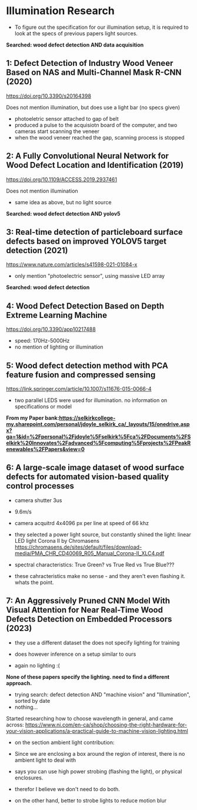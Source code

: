 # Illumination Research

- To figure out the specification for our illumination setup, it is required to look at the specs of previous papers light sources.

**Searched: wood defect detection AND data acquisition**

## 1: Defect Detection of Industry Wood Veneer Based on NAS and Multi-Channel Mask R-CNN (2020)

https://doi.org/10.3390/s20164398

Does not mention illumination, but does use a light bar (no specs given)
- photoeletric sensor attached to gap of belt
- produced a pulse to the acquisiotn board of the computer, and two cameras start scanning the veneer
- when the wood veneer reached the gap, scanning process is stopped

## 2: A Fully Convolutional Neural Network for Wood Defect Location and Identification (2019)

https://doi.org/10.1109/ACCESS.2019.2937461

Does not mention illumination
- same idea as above, but  no light source

**Searched: wood defect detection AND yolov5**

## 3: Real-time detection of particleboard surface defects based on improved YOLOV5 target detection  (2021)

https://www.nature.com/articles/s41598-021-01084-x

- only mention "photoelectric sensor", using massive LED array

**Searched: wood defect detection**

## 4: Wood Defect Detection Based on Depth Extreme Learning Machine 

https://doi.org/10.3390/app10217488

- speed: 170Hz-5000Hz
- no mention of lighting or illumination

## 5: Wood defect detection method with PCA feature fusion and compressed sensing

https://link.springer.com/article/10.1007/s11676-015-0066-4

- two parallel LEDS were used for illumination. no information on specifications or model

**From my Paper bank:https://selkirkcollege-my.sharepoint.com/personal/jdoyle_selkirk_ca/_layouts/15/onedrive.aspx?ga=1&id=%2Fpersonal%2Fjdoyle%5Fselkirk%5Fca%2FDocuments%2FSelkirk%20Innovates%2Fadvanced%5Fcomputing%5Fprojects%2FPeakRenewables%2FPapers&view=0**

## 6: A large-scale image dataset of wood surface defects for automated vision-based quality control processes

- camera shutter 3us
- 9.6m/s
- camera acquitrd 4x4096 px per line at speed of 66 khz

- they selected a power light source, but constantly shined the light: linear LED light Corona II by Chromasens
https://chromasens.de/sites/default/files/download-media/PMA_CHR_CD40069_R05_Manual_Corona-II_XLC4.pdf
- spectral characteristics:
True Green? vs True Red vs True Blue???
- these cahracteristics make no sense - and they aren't even flashing it. whats the point.

## 7: An Aggressively Pruned CNN Model With Visual Attention for Near Real-Time Wood Defects Detection on Embedded Processors (2023)

- they use a different dataset the does not specify lighting for training
- does however inference on a setup similar to ours

- again no lighting :(

**None of these papers specify the lighting. need to find a different approach.**

- trying search: defect detection AND  "machine vision" and "Illumination", sorted by date
- nothing...


Started researching how to choose wavelength in general, and came across:
https://www.ni.com/en-ca/shop/choosing-the-right-hardware-for-your-vision-applications/a-practical-guide-to-machine-vision-lighting.html

- on the section ambient light contribution:

- Since we are enclosing a box around the region of interest, there is no ambient light to deal with
- says you can use high power strobing (flashing the light), or physical enclosures.
- therefor I believe we don't need to do both.

- on the other hand, better to strobe lights to reduce motion blur

